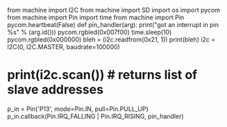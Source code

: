 from machine import I2C
from machine import SD
import os
import pycom
from machine import Pin
import time
from machine import Pin
pycom.heartbeat(False)
def pin_handler(arg):
    print("got an interrupt in pin %s" % (arg.id()))
    pycom.rgbled(0x007f00)
    time.sleep(10)
    pycom.rgbled(0x000000)
    bleh = (i2c.readfrom(0x21, 1))
    print(bleh)
i2c = I2C(0, I2C.MASTER, baudrate=100000)
# print(i2c.scan()) # returns list of slave addresses
p_in = Pin('P13', mode=Pin.IN, pull=Pin.PULL_UP)
p_in.callback(Pin.IRQ_FALLING | Pin.IRQ_RISING, pin_handler)
